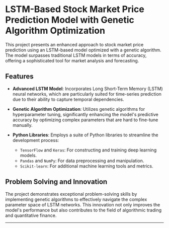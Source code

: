 # LSTM-Based Stock Market Price Prediction Model with Genetic Algorithm Optimization

This project presents an enhanced approach to stock market price prediction using an LSTM-based model optimized with a genetic algorithm. The model surpasses traditional LSTM models in terms of accuracy, offering a sophisticated tool for market analysis and forecasting.

## Features

- **Advanced LSTM Model**: Incorporates Long Short-Term Memory (LSTM) neural networks, which are particularly suited for time-series prediction due to their ability to capture temporal dependencies.

- **Genetic Algorithm Optimization**: Utilizes genetic algorithms for hyperparameter tuning, significantly enhancing the model's predictive accuracy by optimizing complex parameters that are hard to fine-tune manually.

- **Python Libraries**: Employs a suite of Python libraries to streamline the development process:
  - `TensorFlow` and `Keras`: For constructing and training deep learning models.
  - `Pandas` and `NumPy`: For data preprocessing and manipulation.
  - `Scikit-learn`: For additional machine learning tools and metrics.

## Problem Solving and Innovation

The project demonstrates exceptional problem-solving skills by implementing genetic algorithms to effectively navigate the complex parameter space of LSTM networks. This innovation not only improves the model's performance but also contributes to the field of algorithmic trading and quantitative finance.

---


